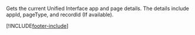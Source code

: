 Gets the current Unified Interface app and page details. The details include appId, pageType, and recordId (If available).

[!INCLUDE[footer-include](../../../../../../includes/footer-banner.md)]